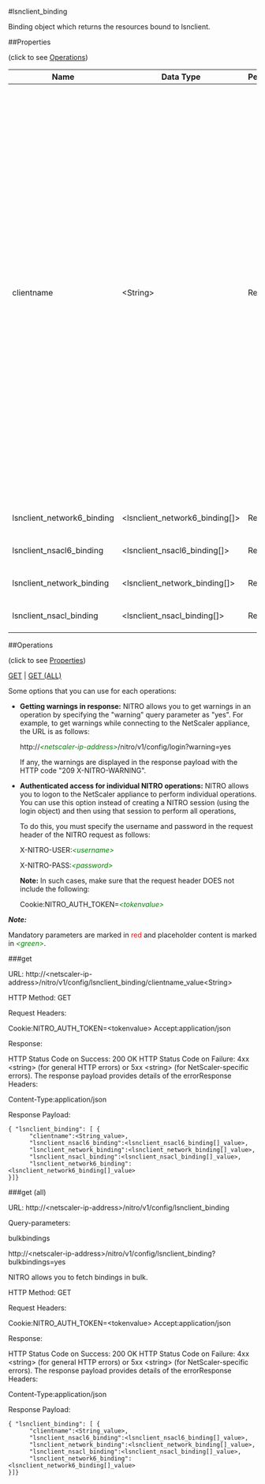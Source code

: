 #lsnclient_binding

Binding object which returns the resources bound to lsnclient.


##Properties 
<span>(click to see [Operations](#operations))</span>


<table><thead><tr><th>Name</th><th> Data Type</th><th> Permissions</th><th>Description</th></tr></thead><tbody><tr><td>clientname</td><td>&lt;String></td><td>Read-write</td><td>Name for the LSN client entity. Must begin with an ASCII alphanumeric or underscore (_) character, and must contain only ASCII alphanumeric, underscore, hash (#), period (.), space, colon (:), at (@), equals (=), and hyphen (-) characters. Cannot be changed after the LSN client is created. The following requirement applies only to the NetScaler CLI: If the name includes one or more spaces, enclose the name in double or single quotation marks (for example, "lsn client1" or lsn client1). .&lt;br>Minimum length = 1&lt;br>Maximum length = 127</td><tr><tr><td>lsnclient_network6_binding</td><td>&lt;lsnclient_network6_binding[]></td><td>Read-only</td><td>network6 that can be bound to lsnclient.</td><tr><tr><td>lsnclient_nsacl6_binding</td><td>&lt;lsnclient_nsacl6_binding[]></td><td>Read-only</td><td>nsacl6 that can be bound to lsnclient.</td><tr><tr><td>lsnclient_network_binding</td><td>&lt;lsnclient_network_binding[]></td><td>Read-only</td><td>network that can be bound to lsnclient.</td><tr><tr><td>lsnclient_nsacl_binding</td><td>&lt;lsnclient_nsacl_binding[]></td><td>Read-only</td><td>nsacl that can be bound to lsnclient.</td><tr></tbody></table>
##Operations 
<span>(click to see [Properties](#properties))</span>


[GET](#get) | [GET (ALL)](#get-(all))


Some options that you can use for each operations:
<ul><li><p><b>Getting warnings in response:</b> NITRO allows you to get warnings in an operation by specifying the "warning" query parameter as "yes". For example, to get warnings while connecting to the NetScaler appliance, the URL is as follows:</p><p>http://<span style="color:green;font-style:italic;">&lt;netscaler-ip-address&gt;</span>/nitro/v1/config/login?warning=yes</p><p>If any, the warnings are displayed in the response payload with the HTTP code "209 X-NITRO-WARNING".</p></li><li><p><b>Authenticated access for individual NITRO operations:</b> NITRO allows you to logon to the NetScaler appliance to perform individual operations. You can use this option instead of creating a NITRO session (using the login object) and then using that session to perform all operations,</p><p>To do this, you must specify the username and password in the request header of the NITRO request as follows:</p><p>X-NITRO-USER:<span style="color:green;font-style:italic;">&lt;username&gt;</span></p><p>X-NITRO-PASS:<span style="color:green;font-style:italic;">&lt;password&gt;</span></p><p><b>Note:</b> In such cases, make sure that the request header DOES not include the following:</p><p>Cookie:NITRO_AUTH_TOKEN=<span style="color:green;font-style:italic;">&lt;tokenvalue&gt;</span></p></li></ul>



***Note:*** 
Mandatory parameters are marked in <span style="color:#FF0000;">red</span> and placeholder content is marked in <span style="color:green;font-style:italic">&lt;green&gt;</span>.

###get



URL: http://&lt;netscaler-ip-address&gt;/nitro/v1/config/lsnclient_binding/clientname_value&lt;String&gt;
HTTP Method: GET
Request Headers:

Cookie:NITRO_AUTH_TOKEN=&lt;tokenvalue&gt;Accept:application/json

Response:
HTTP Status Code on Success: 200 OKHTTP Status Code on Failure: 4xx &lt;string&gt; (for general HTTP errors) or 5xx &lt;string&gt; (for NetScaler-specific errors). The response payload provides details of the errorResponse Headers:

Content-Type:application/json

Response Payload: ```{ "lsnclient_binding": [ {      "clientname":<String_value>,      "lsnclient_nsacl6_binding":<lsnclient_nsacl6_binding[]_value>,      "lsnclient_network_binding":<lsnclient_network_binding[]_value>,      "lsnclient_nsacl_binding":<lsnclient_nsacl_binding[]_value>,      "lsnclient_network6_binding":<lsnclient_network6_binding[]_value>}]}```



###get (all)



URL: http://&lt;netscaler-ip-address&gt;/nitro/v1/config/lsnclient_binding
Query-parameters:
bulkbindings
http://&lt;netscaler-ip-address&gt;/nitro/v1/config/lsnclient_binding?bulkbindings=yes
NITRO allows you to fetch bindings in bulk.



HTTP Method: GET
Request Headers:

Cookie:NITRO_AUTH_TOKEN=&lt;tokenvalue&gt;Accept:application/json

Response:
HTTP Status Code on Success: 200 OKHTTP Status Code on Failure: 4xx &lt;string&gt; (for general HTTP errors) or 5xx &lt;string&gt; (for NetScaler-specific errors). The response payload provides details of the errorResponse Headers:

Content-Type:application/json

Response Payload: ```{ "lsnclient_binding": [ {      "clientname":<String_value>,      "lsnclient_nsacl6_binding":<lsnclient_nsacl6_binding[]_value>,      "lsnclient_network_binding":<lsnclient_network_binding[]_value>,      "lsnclient_nsacl_binding":<lsnclient_nsacl_binding[]_value>,      "lsnclient_network6_binding":<lsnclient_network6_binding[]_value>}]}```



